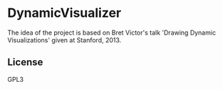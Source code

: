 # DynamicVisualizer

The idea of the project is based on Bret Victor's talk 'Drawing Dynamic Visualizations' given at Stanford, 2013.

License
----
GPL3
